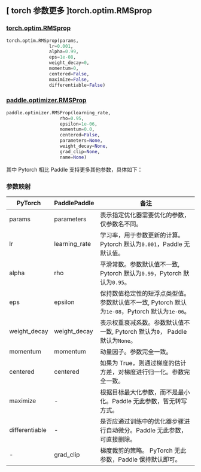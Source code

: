 ## [ torch 参数更多 ]torch.optim.RMSprop

### [torch.optim.RMSprop](https://pytorch.org/docs/stable/generated/torch.optim.RMSprop.html)

```python
torch.optim.RMSprop(params,
                lr=0.001,
                alpha=0.99,
                eps=1e-08,
                weight_decay=0,
                momentum=0,
                centered=False,
                maximize=False,
                differentiable=False)
```

### [paddle.optimizer.RMSProp](https://www.paddlepaddle.org.cn/documentation/docs/zh/api/paddle/optimizer/RMSProp_cn.html)

```python
paddle.optimizer.RMSProp(learning_rate,
                    rho=0.95,
                    epsilon=1e-06,
                    momentum=0.0,
                    centered=False,
                    parameters=None,
                    weight_decay=None,
                    grad_clip=None,
                    name=None)
```

其中 Pytorch 相比 Paddle 支持更多其他参数，具体如下：

### 参数映射

| PyTorch                             | PaddlePaddle | 备注                                                                    |
| ----------------------------------- | ------------ | ----------------------------------------------------------------------- |
| params     | parameters           | 表示指定优化器需要优化的参数，仅参数名不同。                      |
| lr     | learning_rate       | 学习率，用于参数更新的计算。Pytorch 默认为`0.001`，Paddle 无默认值。          |
| alpha     | rho       | 平滑常数。参数默认值不一致, Pytorch 默认为`0.99`，Pytorch 默认为`0.95`。     |
| eps       | epsilon        | 保持数值稳定性的短浮点类型值。参数默认值不一致, Pytorch 默认为`1e-08`，Pytorch 默认为`1e-06`。  |
| weight_decay           | weight_decay     | 表示权重衰减系数。参数默认值不一致, Pytorch 默认为`0`， Paddle 默认为`None`。         |
| momentum   | momentum   | 动量因子。参数完全一致。                       |
| centered   | centered   | 如果为 True，则通过梯度的估计方差，对梯度进行归一化。参数完全一致。                       |
| maximize           | -     | 根据目标最大化参数，而不是最小化。Paddle 无此参数，暂无转写方式。         |
| differentiable      | -     | 是否应通过训练中的优化器步骤进行自动微分。Paddle 无此参数，可直接删除。         |
| -          | grad_clip            | 梯度裁剪的策略。 PyTorch 无此参数，Paddle 保持默认即可。       |
